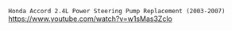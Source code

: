 



`Honda Accord 2.4L Power Steering Pump Replacement (2003-2007)`  
https://www.youtube.com/watch?v=w1sMas3Zclo   
